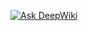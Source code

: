 <a href="https://deepwiki.com/EstebanDuque123/chat_bot_llm"><img src="https://deepwiki.com/badge.svg" alt="Ask DeepWiki"></a>
